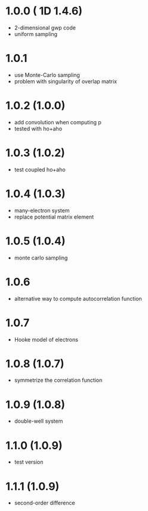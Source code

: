 # 1.0.0 ( 1D 1.4.6)  
 - 2-dimensional gwp code
 - uniform sampling  

# 1.0.1 
 - use Monte-Carlo sampling 
 - problem with singularity of overlap matrix 

# 1.0.2 (1.0.0)
 - add convolution when computing p
 - tested with ho+aho 

# 1.0.3 (1.0.2) 
 - test coupled ho+aho

# 1.0.4 (1.0.3) 
 - many-electron system 
 - replace potential matrix element

# 1.0.5 (1.0.4) 
 - monte carlo sampling 

# 1.0.6 
 - alternative way to compute autocorrelation function 

# 1.0.7 
 - Hooke model of electrons 

# 1.0.8 (1.0.7) 
 - symmetrize the correlation function 

# 1.0.9 (1.0.8) 
 - double-well system 

# 1.1.0 (1.0.9) 
 - test version 

# 1.1.1 (1.0.9) 

 - second-order difference  
